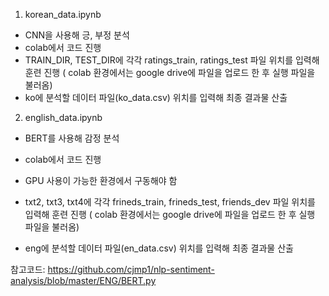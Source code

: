 1. korean_data.ipynb

- CNN을 사용해 긍, 부정 분석
- colab에서 코드 진행
- TRAIN_DIR, TEST_DIR에 각각 ratings_train, ratings_test 파일 위치를 입력해 훈련 진행
( colab 환경에서는 google drive에 파일을 업로드 한 후 실행 파일을 불러옴)
- ko에 분석할 데이터 파일(ko_data.csv) 위치를 입력해 최종 결과물 산출


2. english_data.ipynb

- BERT를 사용해 감정 분석
- colab에서 코드 진행
- GPU 사용이 가능한 환경에서 구동해야 함

- txt2, txt3, txt4에 각각 frineds_train, frineds_test, friends_dev 파일 위치를 입력해 훈련 진행
( colab 환경에서는 google drive에 파일을 업로드 한 후 실행 파일을 불러옴)
- eng에 분석할 데이터 파일(en_data.csv) 위치를 입력해 최종 결과물 산출

참고코드:
https://github.com/cjmp1/nlp-sentiment-analysis/blob/master/ENG/BERT.py
